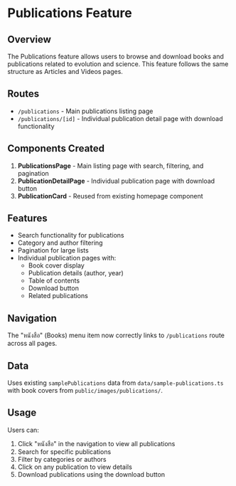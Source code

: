 # Publications Feature

## Overview

The Publications feature allows users to browse and download books and publications related to evolution and science. This feature follows the same structure as Articles and Videos pages.

## Routes

- `/publications` - Main publications listing page
- `/publications/[id]` - Individual publication detail page with download functionality

## Components Created

1. **PublicationsPage** - Main listing page with search, filtering, and pagination
2. **PublicationDetailPage** - Individual publication page with download button
3. **PublicationCard** - Reused from existing homepage component

## Features

- Search functionality for publications
- Category and author filtering
- Pagination for large lists
- Individual publication pages with:
  - Book cover display
  - Publication details (author, year)
  - Table of contents
  - Download button
  - Related publications

## Navigation

The "หนังสือ" (Books) menu item now correctly links to `/publications` route across all pages.

## Data

Uses existing `samplePublications` data from `data/sample-publications.ts` with book covers from `public/images/publications/`.

## Usage

Users can:

1. Click "หนังสือ" in the navigation to view all publications
2. Search for specific publications
3. Filter by categories or authors
4. Click on any publication to view details
5. Download publications using the download button
